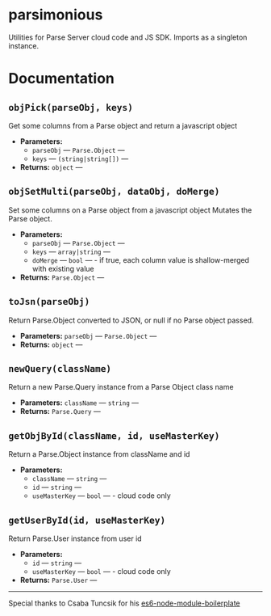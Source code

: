 # parsimonious
Utilities for Parse Server cloud code and JS SDK. Imports as a singleton instance.
# Documentation

## `objPick(parseObj, keys)`

Get some columns from a Parse object and return a javascript object

 * **Parameters:**
   * `parseObj` — `Parse.Object` — 
   * `keys` — `(string|string[])` — 
 * **Returns:** `object` — 

## `objSetMulti(parseObj, dataObj, doMerge)`

Set some columns on a Parse object from a javascript object Mutates the Parse object.

 * **Parameters:**
   * `parseObj` — `Parse.Object` — 
   * `keys` — `array|string` — 
   * `doMerge` — `bool` — - if true, each column value is shallow-merged with existing value
 * **Returns:** `Parse.Object` — 

## `toJsn(parseObj)`

Return Parse.Object converted to JSON, or null if no Parse object passed.

 * **Parameters:** `parseObj` — `Parse.Object` — 
 * **Returns:** `object` — 

## `newQuery(className)`

Return a new Parse.Query instance from a Parse Object class name

 * **Parameters:** `className` — `string` — 
 * **Returns:** `Parse.Query` — 

## `getObjById(className, id, useMasterKey)`

Return a Parse.Object instance from className and id

 * **Parameters:**
   * `className` — `string` — 
   * `id` — `string` — 
   * `useMasterKey` — `bool` — - cloud code only

## `getUserById(id, useMasterKey)`

Return Parse.User instance from user id

 * **Parameters:**
   * `id` — `string` — 
   * `useMasterKey` — `bool` — - cloud code only
 * **Returns:** `Parse.User` — 
 
---
Special thanks to Csaba Tuncsik for his [es6-node-module-boilerplate](https://github.com/cstuncsik/es6-node-module-boilerplate)